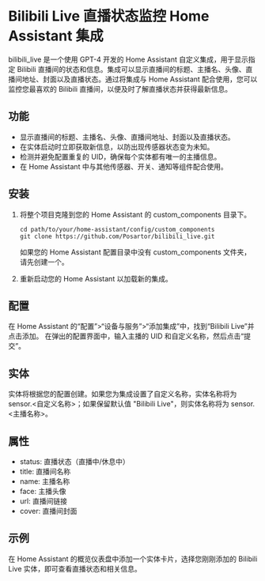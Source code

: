 # Bilibili Live 直播状态监控 Home Assistant 集成
bilibili_live 是一个使用 GPT-4 开发的 Home Assistant 自定义集成，用于显示指定 Bilibili 直播间的状态和信息。集成可以显示直播间的标题、主播名、头像、直播间地址、封面以及直播状态。通过将集成与 Home Assistant 配合使用，您可以监控您最喜欢的 Bilibili 直播间，以便及时了解直播状态并获得最新信息。

## 功能
* 显示直播间的标题、主播名、头像、直播间地址、封面以及直播状态。
* 在实体启动时立即获取新信息，以防出现传感器状态变为未知。
* 检测并避免配置重复的 UID，确保每个实体都有唯一的主播信息。
* 在 Home Assistant 中与其他传感器、开关、通知等组件配合使用。

## 安装
1. 将整个项目克隆到您的 Home Assistant 的 custom_components 目录下。
    ```
    cd path/to/your/home-assistant/config/custom_components
    git clone https://github.com/Posartor/bilibili_live.git
    ```
    如果您的 Home Assistant 配置目录中没有 custom_components 文件夹，请先创建一个。

2. 重新启动您的 Home Assistant 以加载新的集成。

## 配置
在 Home Assistant 的“配置”>“设备与服务”>“添加集成”中，找到“Bilibili Live”并点击添加。
在弹出的配置界面中，输入主播的 UID 和自定义名称，然后点击“提交”。

## 实体
实体将根据您的配置创建。如果您为集成设置了自定义名称，实体名称将为 sensor.<自定义名称>；如果保留默认值 "Bilibili Live"，则实体名称将为 sensor.<主播名称>。

## 属性
* status: 直播状态（直播中/休息中）
* title: 直播间名称
* name: 主播名称
* face: 主播头像
* url: 直播间链接
* cover: 直播间封面

## 示例
在 Home Assistant 的概览仪表盘中添加一个实体卡片，选择您刚刚添加的 Bilibili Live 实体，即可查看直播状态和相关信息。